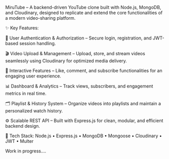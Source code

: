 MiruTube – A backend-driven YouTube clone built with Node.js, MongoDB, and Cloudinary, designed to replicate and extend the core functionalities of a modern video-sharing platform.

✨ Key Features:

🔐 User Authentication & Authorization – Secure login, registration, and JWT-based session handling.

🎬 Video Upload & Management – Upload, store, and stream videos seamlessly using Cloudinary for optimized media delivery.

💬 Interactive Features – Like, comment, and subscribe functionalities for an engaging user experience.

📊 Dashboard & Analytics – Track views, subscribers, and engagement metrics in real time.

🗂️ Playlist & History System – Organize videos into playlists and maintain a personalized watch history.

⚙️ Scalable REST API – Built with Express.js for clean, modular, and efficient backend design.

🧰 Tech Stack:
Node.js • Express.js • MongoDB • Mongoose • Cloudinary • JWT • Multer

Work in progress....
